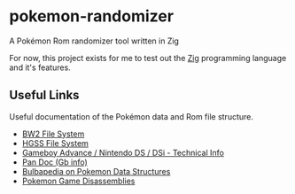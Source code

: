 # pokemon-randomizer
A Pokémon Rom randomizer tool written in Zig

For now, this project exists for me to test out the [Zig](http://ziglang.org/) programming language and it's features.

## Useful Links
Useful documentation of the Pokémon data and Rom file structure.
* [BW2 File System](https://projectpokemon.org/docs/gen-5/b2w2-file-system-r8/)
* [HGSS File System](https://projectpokemon.org/docs/gen-4/hgss-file-system-r21/)
* [Gameboy Advance / Nintendo DS / DSi - Technical Info](http://problemkaputt.de/gbatek.htm)
* [Pan Doc (Gb info)](http://gbdev.gg8.se/files/docs/mirrors/pandocs.html)
* [Bulbapedia on Pokemon Data Structures](https://bulbapedia.bulbagarden.net/wiki/Category:Structures)
* [Pokemon Game Disassemblies](https://github.com/search?utf8=%E2%9C%93&q=Pokemon+Disassembly&type=)
